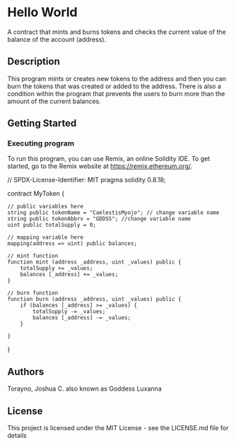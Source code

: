 # Hello World

A contract that mints and burns tokens and checks the current value of the balance of the account (address).

## Description

This program mints or creates new tokens to the address and then you can burn the tokens that was created or added to the address.
There is also a condition within the program that prevents the users to burn more than the amount of the current balances.

## Getting Started

### Executing program

To run this program, you can use Remix, an online Solidity IDE. To get started, go to the Remix website at https://remix.ethereum.org/.

// SPDX-License-Identifier: MIT
pragma solidity 0.8.18;

contract MyToken {

    // public variables here
    string public tokenName = "CaelestisMyojo"; // change variable name
    string public tokenAbbrv = "GDDSS"; //change variable name
    uint public totalSupply = 0;

    // mapping variable here
    mapping(address => uint) public balances;

    // mint function
    function mint (address _address, uint _values) public {
        totalSupply += _values;
        balances [_address] += _values;
    }

    // burn function
    function burn (address _address, uint _values) public {
        if (balances [_address] >= _values) {
            totalSupply -= _values; 
            balances [_address] -= _values; 
        }
        
    }
}


## Authors

Torayno, Joshua C. also known as Goddess Luxanna


## License

This project is licensed under the MIT License - see the LICENSE.md file for details
